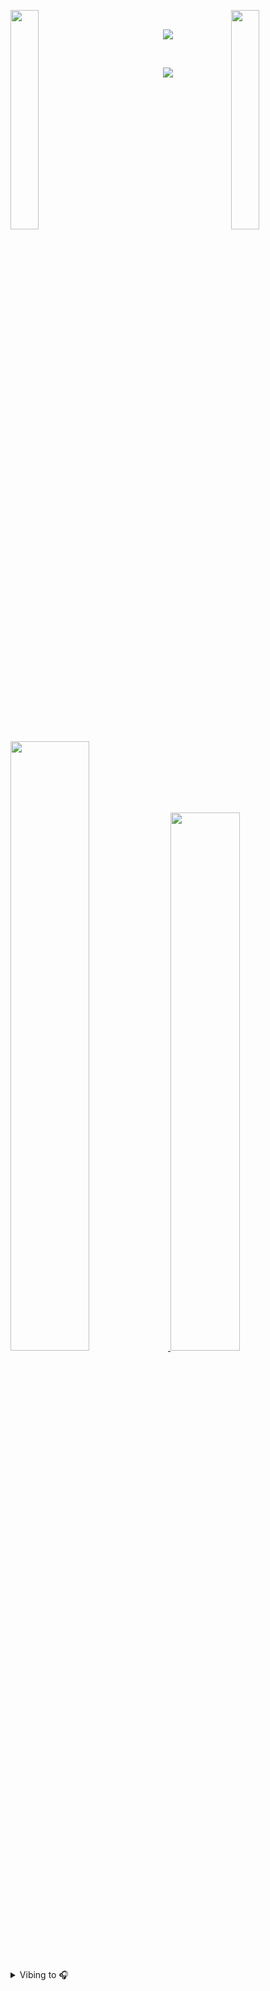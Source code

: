 <p>
    <img align="left" src="https://media.giphy.com/media/u1qiNXneU9M6ViYhOu/giphy.gif" width="30%">
    <img align="right" src="https://media.giphy.com/media/u1qiNXneU9M6ViYhOu/giphy.gif" width="30%">
</p>
<br>
<p align="center">
<p align="center">
    <img src="https://readme-typing-svg.herokuapp.com?font=Share+Tech+Mono&color=ABB2BB&duration=2000&pause=300&center=true&vCenter=true&random=false&width=280&lines=Hey+there+%F0%9F%91%8B;Happy+to+meet+you+%E2%9D%A4%EF%B8%8F;Have+a+great+one+today+%F0%9F%A4%97"/>
</p>
<br>
<p align="center">
    <img id="preview" src="https://komarev.com/ghpvc/?username=daverbk&color=lightgrey">
</p>
<p>
    <a href="https://github.com/daverbk">
        <img width="50%" src="https://github-readme-stats.vercel.app/api/top-langs/?username=daverbk&theme=dark&langs_count=5&bg_color=101010&&layout=compact&border_color=3B3B3B&text_color=CCCCCC&hide_title=true">
    </a>
     <a href="https://leetcode.com/daverbk/">
        <img width="47%" src="https://leetcard.jacoblin.cool/daverbk?theme=dark&font=Baloo%20Thambi%202&border=2&border_radius=7">
    </a>
</p>

<details><summary>Vibing to 🎧</summary>
    <p align="center">
        <img alt="sporify" src="https://spotify-github-profile.vercel.app/api/view?uid=wi1c1ih20uab1fx1qdculgcln&cover_image=true&theme=compact&show_offline=false&background_color=121212&interchange=false" width="300" height="350"/>
    </p>
</details>
